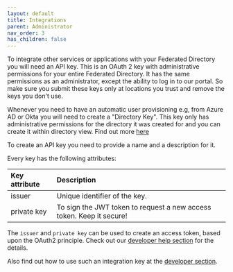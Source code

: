 ```yaml
---
layout: default
title: Integrations
parent: Administrator
nav_order: 3
has_children: false
---
```


To integrate other services or applications with your Federated Directory you will need an API key. This is an OAuth 2 key with administrative permissions for your entire Federated Directory. It has the same permissions as an administrator, except the ability to log in to our portal.
So make sure you submit these keys only at locations you trust and remove the keys you don't use.

Whenever you need to have an automatic user provisioning e.g, from Azure AD or Okta you will need to create a "Directory Key". This key only has administrative permissions for the directory it was created for and you can create it within directory view. Find out more [here](../administrator/directories#directory-keys)

To create an API key you need to provide a name and a description for it.

Every key has the following attributes:

| Key attribute | Description                                                          |
| :------------ | :------------------------------------------------------------------- |
| issuer        | Unique identifier of the key.                                        |
| private key   | To sign the JWT token to request a new access token. Keep it secure! |

The `issuer` and `private key` can be used to create an access token, based upon the OAuth2 principle. Check out our [developer help section](../developer/obtaining-a-token) for the details.

Also find out how to use such an integration key at the [developer section](../developer/getting-started).
